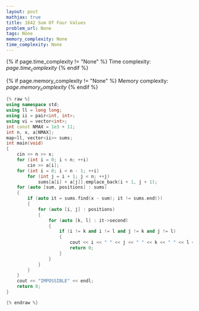 ```yaml
---
layout: post
mathjax: true
title: 1642 Sum Of Four Values
problem_url: None
tags: None
memory_complexity: None
time_complexity: None
---
```




{% if page.time_complexity != "None" %}
Time complexity: ${{ page.time_complexity }}$
{% endif %}

{% if page.memory_complexity != "None" %}
Memory complexity: ${{ page.memory_complexity }}$
{% endif %}

```cpp
{% raw %}
using namespace std;
using ll = long long;
using ii = pair<int, int>;
using vi = vector<int>;
int const NMAX = 1e3 + 11;
int n, x, a[NMAX];
map<ll, vector<ii>> sums;
int main(void)
{
    cin >> n >> x;
    for (int i = 0; i < n; ++i)
        cin >> a[i];
    for (int i = 0; i < n - 1; ++i)
        for (int j = i + 1; j < n; ++j)
            sums[a[i] + a[j]].emplace_back(i + 1, j + 1);
    for (auto [sum, positions] : sums)
    {
        if (auto it = sums.find(x - sum); it != sums.end())
        {
            for (auto [i, j] : positions)
            {
                for (auto [k, l] : it->second)
                {
                    if (i != k and i != l and j != k and j != l)
                    {
                        cout << i << " " << j << " " << k << " " << l << endl;
                        return 0;
                    }
                }
            }
        }
    }
    cout << "IMPOSSIBLE" << endl;
    return 0;
}

{% endraw %}
```